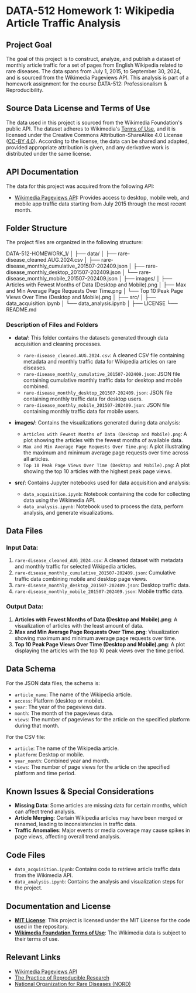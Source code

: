 # DATA-512 Homework 1: Wikipedia Article Traffic Analysis

## Project Goal
The goal of this project is to construct, analyze, and publish a dataset of monthly article traffic for a set of pages from English Wikipedia related to rare diseases. The data spans from July 1, 2015, to September 30, 2024, and is sourced from the Wikimedia Pageviews API. This analysis is part of a homework assignment for the course DATA-512: Professionalism & Reproducibility.

## Source Data License and Terms of Use
The data used in this project is sourced from the Wikimedia Foundation's public API. The dataset adheres to Wikimedia's [Terms of Use](https://foundation.wikimedia.org/wiki/Policy:Terms_of_Use), and it is licensed under the Creative Commons Attribution-ShareAlike 4.0 License ([CC-BY 4.0](https://creativecommons.org/licenses/by/4.0/)). According to the license, the data can be shared and adapted, provided appropriate attribution is given, and any derivative work is distributed under the same license.

## API Documentation
The data for this project was acquired from the following API:
- [Wikimedia Pageviews API](https://doc.wikimedia.org/generated-data-platform/aqs/analytics-api/reference/page-views.html): Provides access to desktop, mobile web, and mobile app traffic data starting from July 2015 through the most recent month.

## Folder Structure
The project files are organized in the following structure:

DATA-512-HOMEWORK_1/
│
├── data/
│   ├── rare-disease_cleaned.AUG.2024.csv
│   ├── rare-disease_monthly_cumulative_201507-202409.json
│   ├── rare-disease_monthly_desktop_201507-202409.json
│   └── rare-disease_monthly_mobile_201507-202409.json
│
├── images/
│   ├── Articles with Fewest Months of Data (Desktop and Mobile).png
│   ├── Max and Min Average Page Requests Over Time.png
│   └── Top 10 Peak Page Views Over Time (Desktop and Mobile).png
│
├── src/
│   ├── data_acquisition.ipynb
│   └── data_analysis.ipynb
│
├── LICENSE
└── README.md




### Description of Files and Folders

- **data/**: This folder contains the datasets generated through data acquisition and cleaning processes.
    - `rare-disease_cleaned.AUG.2024.csv`: A cleaned CSV file containing metadata and monthly traffic data for Wikipedia articles on rare diseases.
    - `rare-disease_monthly_cumulative_201507-202409.json`: JSON file containing cumulative monthly traffic data for desktop and mobile combined.
    - `rare-disease_monthly_desktop_201507-202409.json`: JSON file containing monthly traffic data for desktop users.
    - `rare-disease_monthly_mobile_201507-202409.json`: JSON file containing monthly traffic data for mobile users.

- **images/**: Contains the visualizations generated during data analysis:
    - `Articles with Fewest Months of Data (Desktop and Mobile).png`: A plot showing the articles with the fewest months of available data.
    - `Max and Min Average Page Requests Over Time.png`: A plot illustrating the maximum and minimum average page requests over time across all articles.
    - `Top 10 Peak Page Views Over Time (Desktop and Mobile).png`: A plot showing the top 10 articles with the highest peak page views.

- **src/**: Contains Jupyter notebooks used for data acquisition and analysis:
    - `data_acquisition.ipynb`: Notebook containing the code for collecting data using the Wikimedia API.
    - `data_analysis.ipynb`: Notebook used to process the data, perform analysis, and generate visualizations.

## Data Files

### Input Data:
1. `rare-disease_cleaned_AUG_2024.csv`: A cleaned dataset with metadata and monthly traffic for selected Wikipedia articles.
2. `rare-disease_monthly_cumulative_201507-202409.json`: Cumulative traffic data combining mobile and desktop page views.
3. `rare-disease_monthly_desktop_201507-202409.json`: Desktop traffic data.
4. `rare-disease_monthly_mobile_201507-202409.json`: Mobile traffic data.

### Output Data:
1. **Articles with Fewest Months of Data (Desktop and Mobile).png**: A visualization of articles with the least amount of data.
2. **Max and Min Average Page Requests Over Time.png**: Visualization showing maximum and minimum average page requests over time.
3. **Top 10 Peak Page Views Over Time (Desktop and Mobile).png**: A plot displaying the articles with the top 10 peak views over the time period.

## Data Schema
For the JSON data files, the schema is:
- `article_name`: The name of the Wikipedia article.
- `access`: Platform (desktop or mobile).
- `year`: The year of the pageviews data.
- `month`: The month of the pageviews data.
- `views`: The number of pageviews for the article on the specified platform during that month.

For the CSV file:
- `article`: The name of the Wikipedia article.
- `platform`: Desktop or mobile.
- `year_month`: Combined year and month.
- `views`: The number of page views for the article on the specified platform and time period.

## Known Issues & Special Considerations
- **Missing Data**: Some articles are missing data for certain months, which can affect trend analysis.
- **Article Merging**: Certain Wikipedia articles may have been merged or renamed, leading to inconsistencies in traffic data.
- **Traffic Anomalies**: Major events or media coverage may cause spikes in page views, affecting overall trend analysis.

## Code Files
- `data_acquisition.ipynb`: Contains code to retrieve article traffic data from the Wikimedia API.
- `data_analysis.ipynb`: Contains the analysis and visualization steps for the project.

## Documentation and License
- **[MIT License](https://opensource.org/licenses/MIT)**: This project is licensed under the MIT License for the code used in the repository.
- **[Wikimedia Foundation Terms of Use](https://foundation.wikimedia.org/wiki/Policy:Terms_of_Use)**: The Wikimedia data is subject to their terms of use.

## Relevant Links
- [Wikimedia Pageviews API](https://doc.wikimedia.org/generated-data-platform/aqs/analytics-api/reference/page-views.html)
- [The Practice of Reproducible Research](http://www.practicereproducibleresearch.org/core-chapters/2-assessment.html)
- [National Organization for Rare Diseases (NORD)](https://rarediseases.org)
